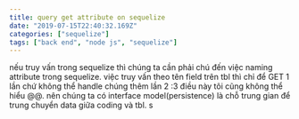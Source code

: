```yaml
---
title: query get attribute on sequelize
date: "2019-07-15T22:40:32.169Z"
categories: ["sequelize"]
tags: ["back end", "node js", "sequelize"]
---
```

nếu truy vấn trong sequelize thì chúng ta cần phải chú đến việc naming attribute trong sequelize.
việc truy vấn theo tên field trên tbl thì chỉ để GET 1 lần chứ không thể handle chúng thêm lần 2 :3 điều này tôi cũng không thể hiểu @@.
nên chúng ta có interface model(persistence) là chỗ trung gian để trung chuyển data giữa coding và tbl.
s